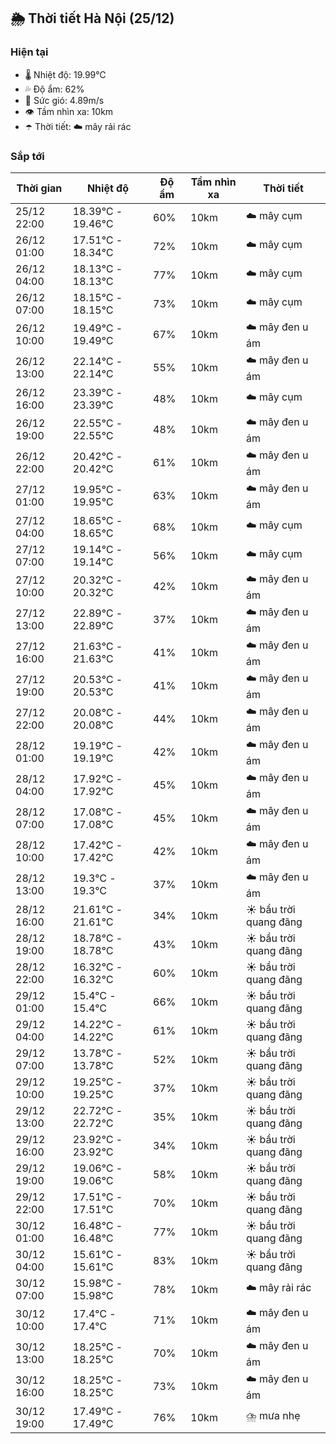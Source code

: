 ## 🌦️ Thời tiết Hà Nội (25/12)

### Hiện tại

- 🌡️ Nhiệt độ: 19.99℃
- 💦 Độ ẩm: 62%
- 💨 Sức gió: 4.89m/s
- 👁️ Tầm nhìn xa: 10km
- ☂️ Thời tiết: ☁️ mây rải rác

### Sắp tới

| Thời gian | Nhiệt độ | Độ ẩm | Tầm nhìn xa | Thời tiết |
| --- | --- | --- | --- | --- |
| 25/12 22:00 | 18.39℃ - 19.46℃ | 60% | 10km | ☁️ mây cụm |
| 26/12 01:00 | 17.51℃ - 18.34℃ | 72% | 10km | ☁️ mây cụm |
| 26/12 04:00 | 18.13℃ - 18.13℃ | 77% | 10km | ☁️ mây cụm |
| 26/12 07:00 | 18.15℃ - 18.15℃ | 73% | 10km | ☁️ mây cụm |
| 26/12 10:00 | 19.49℃ - 19.49℃ | 67% | 10km | ☁️ mây đen u ám |
| 26/12 13:00 | 22.14℃ - 22.14℃ | 55% | 10km | ☁️ mây đen u ám |
| 26/12 16:00 | 23.39℃ - 23.39℃ | 48% | 10km | ☁️ mây cụm |
| 26/12 19:00 | 22.55℃ - 22.55℃ | 48% | 10km | ☁️ mây đen u ám |
| 26/12 22:00 | 20.42℃ - 20.42℃ | 61% | 10km | ☁️ mây đen u ám |
| 27/12 01:00 | 19.95℃ - 19.95℃ | 63% | 10km | ☁️ mây đen u ám |
| 27/12 04:00 | 18.65℃ - 18.65℃ | 68% | 10km | ☁️ mây cụm |
| 27/12 07:00 | 19.14℃ - 19.14℃ | 56% | 10km | ☁️ mây cụm |
| 27/12 10:00 | 20.32℃ - 20.32℃ | 42% | 10km | ☁️ mây đen u ám |
| 27/12 13:00 | 22.89℃ - 22.89℃ | 37% | 10km | ☁️ mây đen u ám |
| 27/12 16:00 | 21.63℃ - 21.63℃ | 41% | 10km | ☁️ mây đen u ám |
| 27/12 19:00 | 20.53℃ - 20.53℃ | 41% | 10km | ☁️ mây đen u ám |
| 27/12 22:00 | 20.08℃ - 20.08℃ | 44% | 10km | ☁️ mây đen u ám |
| 28/12 01:00 | 19.19℃ - 19.19℃ | 42% | 10km | ☁️ mây đen u ám |
| 28/12 04:00 | 17.92℃ - 17.92℃ | 45% | 10km | ☁️ mây đen u ám |
| 28/12 07:00 | 17.08℃ - 17.08℃ | 45% | 10km | ☁️ mây đen u ám |
| 28/12 10:00 | 17.42℃ - 17.42℃ | 42% | 10km | ☁️ mây đen u ám |
| 28/12 13:00 | 19.3℃ - 19.3℃ | 37% | 10km | ☁️ mây đen u ám |
| 28/12 16:00 | 21.61℃ - 21.61℃ | 34% | 10km | ☀️ bầu trời quang đãng |
| 28/12 19:00 | 18.78℃ - 18.78℃ | 43% | 10km | ☀️ bầu trời quang đãng |
| 28/12 22:00 | 16.32℃ - 16.32℃ | 60% | 10km | ☀️ bầu trời quang đãng |
| 29/12 01:00 | 15.4℃ - 15.4℃ | 66% | 10km | ☀️ bầu trời quang đãng |
| 29/12 04:00 | 14.22℃ - 14.22℃ | 61% | 10km | ☀️ bầu trời quang đãng |
| 29/12 07:00 | 13.78℃ - 13.78℃ | 52% | 10km | ☀️ bầu trời quang đãng |
| 29/12 10:00 | 19.25℃ - 19.25℃ | 37% | 10km | ☀️ bầu trời quang đãng |
| 29/12 13:00 | 22.72℃ - 22.72℃ | 35% | 10km | ☀️ bầu trời quang đãng |
| 29/12 16:00 | 23.92℃ - 23.92℃ | 34% | 10km | ☀️ bầu trời quang đãng |
| 29/12 19:00 | 19.06℃ - 19.06℃ | 58% | 10km | ☀️ bầu trời quang đãng |
| 29/12 22:00 | 17.51℃ - 17.51℃ | 70% | 10km | ☀️ bầu trời quang đãng |
| 30/12 01:00 | 16.48℃ - 16.48℃ | 77% | 10km | ☀️ bầu trời quang đãng |
| 30/12 04:00 | 15.61℃ - 15.61℃ | 83% | 10km | ☀️ bầu trời quang đãng |
| 30/12 07:00 | 15.98℃ - 15.98℃ | 78% | 10km | ☁️ mây rải rác |
| 30/12 10:00 | 17.4℃ - 17.4℃ | 71% | 10km | ☁️ mây đen u ám |
| 30/12 13:00 | 18.25℃ - 18.25℃ | 70% | 10km | ☁️ mây đen u ám |
| 30/12 16:00 | 18.25℃ - 18.25℃ | 73% | 10km | ☁️ mây đen u ám |
| 30/12 19:00 | 17.49℃ - 17.49℃ | 76% | 10km | ⛈️ mưa nhẹ |
